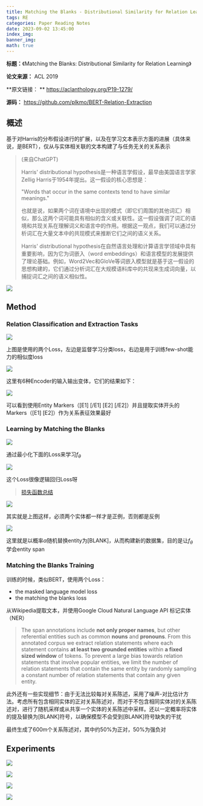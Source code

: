```yaml
---
title: Matching the Blanks - Distributional Similarity for Relation Learning
tags: RE
categories: Paper Reading Notes
date: 2023-09-02 13:45:00
index_img: 
banner_img: 
math: true
---
```


**标题：**《Matching the Blanks: Distributional Similarity for Relation Learning》

**论文来源：** ACL  2019

**原文链接： **  https://aclanthology.org/P19-1279/

**源码：** https://github.com/plkmo/BERT-Relation-Extraction



## 概述

基于对Harris的分布假设进行的扩展，以及在学习文本表示方面的进展（具体来说，是BERT），仅从与实体相关联的文本构建了与任务无关的关系表示

> (来自ChatGPT)
>
> Harris' distributional hypothesis是一种语言学假设，最早由美国语言学家Zellig Harris于1954年提出。这一假设的核心思想是：
>
> "Words that occur in the same contexts tend to have similar meanings."
>
> 也就是说，如果两个词在语境中出现的模式（即它们周围的其他词汇）相似，那么这两个词可能具有相似的含义或关联性。这一假设强调了词汇的语境和共现关系在理解词义和语言中的作用。根据这一观点，我们可以通过分析词汇在大量文本中的共现模式来推断它们之间的语义关系。
>
> Harris' distributional hypothesis在自然语言处理和计算语言学领域中具有重要影响，因为它为词嵌入（word embeddings）和语言模型的发展提供了理论基础。例如，Word2Vec和GloVe等词嵌入模型就是基于这一假设的思想构建的，它们通过分析词汇在大规模语料库中的共现来生成词向量，以捕捉词汇之间的语义相似性。



![](https://longls777.oss-cn-beijing.aliyuncs.com/img/image-20230902124125243.png)

## Method

### Relation Classification and Extraction Tasks

![](https://longls777.oss-cn-beijing.aliyuncs.com/img/image-20230902125205979.png)

上图是使用的两个Loss，左边是监督学习分类loss，右边是用于训练few-shot能力的相似度loss

![](https://longls777.oss-cn-beijing.aliyuncs.com/img/image-20230902125408063.png)

这里有6种Encoder的输入输出变体，它们的结果如下：

![](https://longls777.oss-cn-beijing.aliyuncs.com/img/image-20230902125811635.png)

可以看到使用Entity Markers（[E1] [/E1] [E2] [/E2]）并且提取实体开头的Markers（[E1] [E2]）作为关系表征效果最好

###  Learning by Matching the Blanks

![](https://longls777.oss-cn-beijing.aliyuncs.com/img/image-20230902131715740.png)

通过最小化下面的Loss来学习$f_{\theta}$

![](https://longls777.oss-cn-beijing.aliyuncs.com/img/image-20230902131815843.png)

这个Loss很像逻辑回归Loss呀

> [损失函数总结](http://lishilong.xyz/2023/07/20/Deep%20Learning/005%E6%8D%9F%E5%A4%B1%E5%87%BD%E6%95%B0%E6%80%BB%E7%BB%93/)

![](https://longls777.oss-cn-beijing.aliyuncs.com/img/image-20230902132640904.png)

其实就是上图这样，必须两个实体都一样才是正例，否则都是反例



![](https://longls777.oss-cn-beijing.aliyuncs.com/img/image-20230902132949914.png)

这里就是以概率$\alpha$随机替换entity为[BLANK]，从而构建新的数据集，目的是让$f_{\theta}$学会entity span

### Matching the Blanks Training

训练的时候，类似BERT，使用两个Loss：

- the masked language model loss
- the matching the blanks loss

从Wikipedia提取文本，并使用Google Cloud Natural Language API 标记实体（NER）

> The span annotations include **not only proper names**, but other referential entities such as common **nouns** and **pronouns**. From this annotated corpus we extract relation statements where each statement contains **at least two grounded entities** within **a fixed sized window** of tokens. To prevent a large bias towards relation statements that involve popular entities, we limit the number of relation statements that contain the same entity by randomly sampling a constant number of relation statements that contain any given entity.

此外还有一些实现细节：由于无法比较每对关系陈述，采用了噪声-对比估计方法。考虑所有包含相同实体的正对关系陈述对，而对于不包含相同实体对的关系陈述对，进行了随机采样或从共享一个实体的关系陈述中采样。还以一定概率将实体的提及替换为[BLANK]符号，以确保模型不会受到[BLANK]符号缺失的干扰

最终生成了600m个关系陈述对，其中约50%为正对，50%为强负对



## Experiments

![](https://longls777.oss-cn-beijing.aliyuncs.com/img/image-20230902133948579.png)



![](https://longls777.oss-cn-beijing.aliyuncs.com/img/image-20230902134237692.png)



![](https://longls777.oss-cn-beijing.aliyuncs.com/img/image-20230902134314867.png)

![](https://longls777.oss-cn-beijing.aliyuncs.com/img/image-20230902134329630.png)


